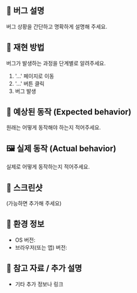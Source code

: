 ## 🐞 버그 설명
버그 상황을 간단하고 명확하게 설명해 주세요.

## 🚧 재현 방법
버그가 발생하는 과정을 단계별로 알려주세요.
1. '...' 페이지로 이동
2. '...' 버튼 클릭
3. 버그 발생

## 📸 예상된 동작 (Expected behavior)
원래는 어떻게 동작해야 하는지 적어주세요.

## 🖼️ 실제 동작 (Actual behavior)
실제로 어떻게 동작하는지 적어주세요.

## 📌 스크린샷
(가능하면 추가해 주세요)

## 📱 환경 정보
- OS 버전:
- 브라우저(또는 앱) 버전:

## 📎 참고 자료 / 추가 설명
- 기타 추가 정보나 링크
